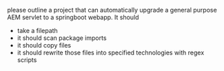 please outline a project that can automatically upgrade a general purpose AEM servlet to a springboot webapp.  It should 
- take a filepath
- it should scan package imports
- it should copy files
- it should rewrite those files into specified technologies with regex scripts
